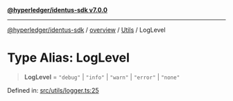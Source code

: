 [**@hyperledger/identus-sdk v7.0.0**](../../../../README.md)

***

[@hyperledger/identus-sdk](../../../../README.md) / [overview](../../../README.md) / [Utils](../README.md) / LogLevel

# Type Alias: LogLevel

> **LogLevel** = `"debug"` \| `"info"` \| `"warn"` \| `"error"` \| `"none"`

Defined in: [src/utils/logger.ts:25](https://github.com/hyperledger/identus-edge-agent-sdk-ts/blob/96423ee84b124a31ce63036d9d623d1cb73a13c2/src/utils/logger.ts#L25)
